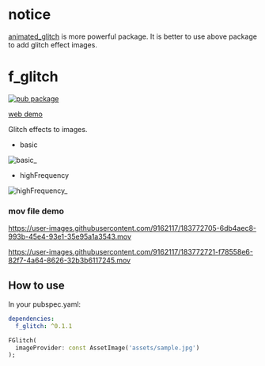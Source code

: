 # notice
[animated_glitch](https://pub.dev/packages/animated_glitch) is more powerful package.
It is better to use above package to add glitch effect images.

# f_glitch

[![pub package](https://img.shields.io/pub/v/f_glitch.svg)](https://pub.dev/packages/f_glitch)

[web demo](https://kyu-suke.github.io/examples/flttr/)

Glitch effects to images.

- basic

![basic_](https://user-images.githubusercontent.com/9162117/183775728-77000c77-73aa-4395-9b58-0abff74751ea.gif)

- highFrequency

![highFrequency_](https://user-images.githubusercontent.com/9162117/183775762-64edf697-2c27-4431-8208-935b631b99de.gif)


### mov file demo
https://user-images.githubusercontent.com/9162117/183772705-6db4aec8-993b-45e4-93e1-35e95a1a3543.mov

https://user-images.githubusercontent.com/9162117/183772721-f78558e6-82f7-4a64-8626-32b3b6117245.mov

## How to use

In your pubspec.yaml:
```yaml
dependencies:
  f_glitch: ^0.1.1
```

```dart
FGlitch(
  imageProvider: const AssetImage('assets/sample.jpg')
);
```
